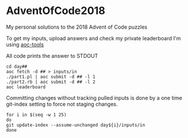 # AdventOfCode2018
My personal solutions to the 2018 Advent of Code puzzles

To get my inputs, upload answers and check my private leaderboard I'm using
[aoc-tools](https://github.com/foo-jin/aoc-tools)

All code prints the answer to STDOUT

```
cd day##
aoc fetch -d ## > inputs/in
./part1.pl | aoc submit -d ## -l 1
./part2.rb | aoc submit -d ## -l 2
aoc leaderboard
```

Committing changes without tracking pulled inputs is done by a one time
git-index setting to force not staging changes.

```
for i in $(seq -w 1 25)
do
git update-index --assume-unchanged day${i}/inputs/in
done
```

